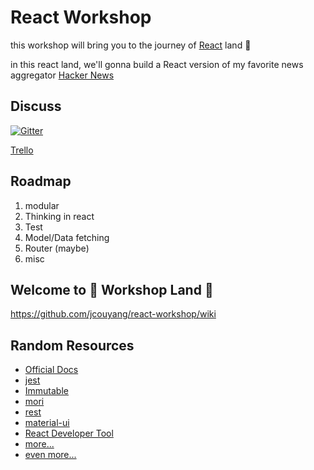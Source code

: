 # React Workshop
this workshop will bring you to the journey of [React](http://facebook.github.io/react/) land :rainbow:

in this react land, we'll gonna build a React version of my favorite news aggregator [Hacker News](news.ycombinator.com)

## Discuss
[![Gitter](https://badges.gitter.im/Join%20Chat.svg)](https://gitter.im/jcouyang/react-workshop?utm_source=badge&utm_medium=badge&utm_campaign=pr-badge)

[Trello](https://trello.com/b/Z3Lq0vNP/react-workshop)

## Roadmap
1. modular
2. Thinking in react
3. Test
4. Model/Data fetching
5. Router (maybe)
6. misc

## Welcome to :rainbow: Workshop Land :rainbow:

https://github.com/jcouyang/react-workshop/wiki

## Random Resources
- [Official Docs](http://facebook.github.io/react/docs/getting-started.html)
- [jest](http://facebook.github.io/jest/)
- [Immutable](http://facebook.github.io/immutable-js/)
- [mori](http://swannodette.github.io/mori/)
- [rest](https://github.com/cujojs/rest)
- [material-ui](http://material-ui.com/)
- [React Developer Tool](https://chrome.google.com/webstore/detail/react-developer-tools/fmkadmapgofadopljbjfkapdkoienihi?hl=en)
- [more...](https://github.com/facebook/react/wiki/Complementary-Tools)
- [even more...](https://github.com/enaqx/awesome-react)
